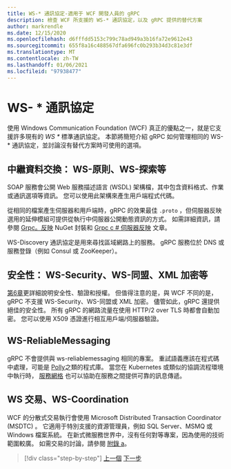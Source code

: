 ```yaml
---
title: WS-* 通訊協定-適用于 WCF 開發人員的 gRPC
description: 檢查 WCF 所支援的 WS-* 通訊協定，以及 gRPC 提供的替代方案
author: markrendle
ms.date: 12/15/2020
ms.openlocfilehash: d6fffdd5153c799c78ad949a3b16fa72e9612e43
ms.sourcegitcommit: 655f8a16c488567dfa696fc0b293b34d3c81e3df
ms.translationtype: MT
ms.contentlocale: zh-TW
ms.lasthandoff: 01/06/2021
ms.locfileid: "97938477"
---
```

# <a name="ws--protocols"></a>WS- \* 通訊協定

使用 Windows Communication Foundation (WCF) 真正的優點之一，就是它支援許多現有的 _WS \*_ 標準通訊協定。 本節將簡短介紹 gRPC 如何管理相同的 WS- \* 通訊協定，並討論沒有替代方案時可使用的選項。

## <a name="metadata-exchange-ws-policy-ws-discovery-and-so-on"></a>中繼資料交換： WS-原則、WS-探索等

SOAP 服務會公開 Web 服務描述語言 (WSDL) 架構檔，其中包含資料格式、作業或通訊選項等資訊。 您可以使用此架構來產生用戶端程式代碼。

從相同的檔案產生伺服器和用戶端時，gRPC 的效果最佳 `.proto` ，但伺服器反映選用的延伸模組可提供從執行中伺服器公開動態資訊的方式。 如需詳細資訊，請參閱 [Grpc。反映](https://nuget.org/packages/Grpc.Reflection) NuGet 封裝和 [Grpc c # 伺服器反映](https://github.com/grpc/grpc/blob/master/doc/csharp/server_reflection.md) 文章。

WS-Discovery 通訊協定是用來尋找區域網路上的服務。 gRPC 服務位於 DNS 或服務登錄（例如 Consul 或 ZooKeeper）。

## <a name="security-ws-security-ws-federation-xml-encryption-and-so-on"></a>安全性： WS-Security、WS-同盟、XML 加密等

[第6章](security.md)更詳細說明安全性、驗證和授權。 但值得注意的是，與 WCF 不同的是，gRPC 不支援 WS-Security、WS-同盟或 XML 加密。 儘管如此，gRPC 還提供絕佳的安全性。 所有 gRPC 的網路流量在使用 HTTP/2 over TLS 時都會自動加密。 您可以使用 X509 憑證進行相互用戶端/伺服器驗證。

## <a name="ws-reliablemessaging"></a>WS-ReliableMessaging

gRPC 不會提供與 ws-reliablemessaging 相同的專案。 重試語義應該在程式碼中處理，可能是 [Polly](https://github.com/App-vNext/Polly)之類的程式庫。 當您在 Kubernetes 或類似的協調流程環境中執行時， [服務網格](service-mesh.md) 也可以協助在服務之間提供可靠的訊息傳遞。

## <a name="ws-transaction-ws-coordination"></a>WS 交易、WS-Coordination

WCF 的分散式交易執行會使用 Microsoft Distributed Transaction Coordinator (MSDTC) 。 它適用于特別支援的資源管理員，例如 SQL Server、MSMQ 或 Windows 檔案系統。 在新式微服務世界中，沒有任何對等專案，因為使用的技術範圍較廣。 如需交易的討論，請參閱 [附錄 a](appendix.md)。

>[!div class="step-by-step"]
>[上一個](error-handling.md) 
>[下一步](migrate-wcf-to-grpc.md)
